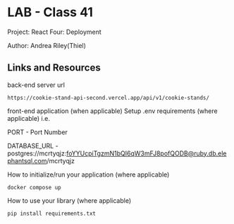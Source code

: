 # LAB - Class 41

Project: React Four: Deployment

Author: Andrea Riley(Thiel)

## Links and Resources

back-end server url

    https://cookie-stand-api-second.vercel.app/api/v1/cookie-stands/

front-end application (when applicable)
Setup
.env requirements (where applicable)
i.e.

PORT - Port Number

DATABASE_URL - postgres://mcrtyqjz:foYYUcpiTgzmN1bQI6qW3mFJ8pofQODB@ruby.db.elephantsql.com/mcrtyqjz

How to initialize/run your application (where applicable)

    docker compose up

How to use your library (where applicable)

    pip install requirements.txt
